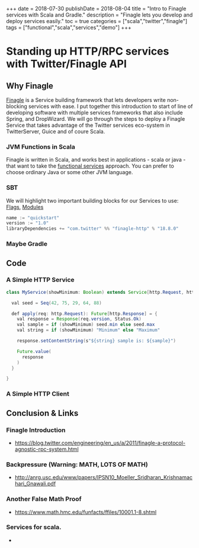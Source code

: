 +++
date = 2018-07-30
publishDate = 2018-08-04
title = "Intro to Finagle services with Scala and Gradle."
description = "Finagle lets you develop and deploy services easily."
toc = true
categories = ["scala","twitter","finagle"]
tags = ["functional","scala","services","demo"]
+++
# Standing up HTTP/RPC services with Twitter/Finagle API

## Why Finagle

[Finagle](https://twitter.github.io/finagle/) is a Service building framework that lets developers write non-blocking services with ease. I put together this introduction to start of line of developing software with multiple services frameworks that also include Spring, and DropWizard. We will go through the steps to deploy a Finagle Service that takes advantage of the Twitter services eco-system in TwitterServer, Guice and of coure Scala.

### JVM Functions in Scala

Finagle is written in Scala, and works best in applications - scala or java - that want to take the [functional services](https://monkey.org/~marius/funsrv.pdf) approach. You can prefer to choose ordinary Java or some other JVM language.

### SBT

We will highlight two important building blocks for our Services to use: [Flags](https://twitter.github.io/finatra/user-guide/getting-started/flags.html), [Modules](https://twitter.github.io/finatra/user-guide/getting-started/modules.html)

```c
name := "quickstart"
version := "1.0"
libraryDependencies += "com.twitter" %% "finagle-http" % "18.8.0"

```

### Maybe Gradle

## Code

### A Simple HTTP Service

```java
class MyService(showMinimum: Boolean) extends Service[http.Request, http.Response] {

  val seed = Seq(42, 75, 29, 64, 88)

  def apply(req: http.Request): Future[http.Response] = {
    val response = Response(req.version, Status.Ok)
    val sample = if (showMinimum) seed.min else seed.max
    val string = if (showMinimum) "Minimum" else "Maximum"

    response.setContentString(s"${string} sample is: ${sample}")

    Future.value(
      response
    )
  }

}
```

### A Simple HTTP Client

## Conclusion & Links

### Finagle Introduction

* https://blog.twitter.com/engineering/en_us/a/2011/finagle-a-protocol-agnostic-rpc-system.html

### Backpressure (Warning: MATH, LOTS OF MATH)

* http://anrg.usc.edu/www/papers/IPSN10_Moeller_Sridharan_Krishnamachari_Gnawali.pdf

### Another False Math Proof

* https://www.math.hmc.edu/funfacts/ffiles/10001.1-8.shtml

### Services for scala.

*
